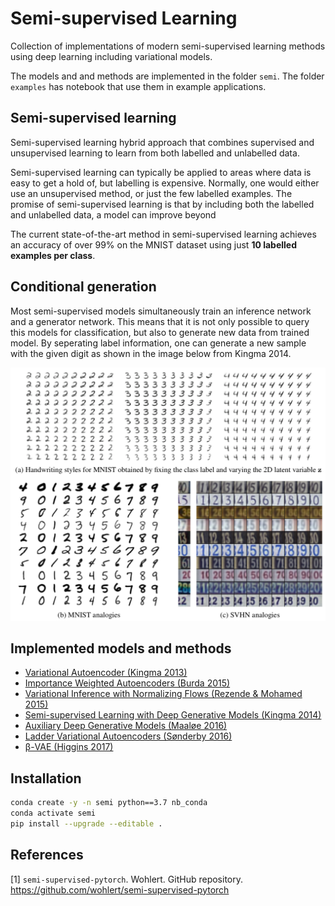 # Semi-supervised Learning

Collection of implementations of modern semi-supervised learning methods using deep learning including variational
models.

The models and and methods are implemented in the folder `semi`. The folder `examples` has notebook that use them in
example applications.

## Semi-supervised learning

Semi-supervised learning hybrid approach that combines supervised and unsupervised learning to learn from both
labelled and unlabelled data.

Semi-supervised learning can typically be applied to areas where data is easy to get a hold of, but labelling is expensive.
Normally, one would either use an unsupervised method, or just the few labelled examples. The promise of semi-supervised
learning is that by including both the labelled and unlabelled data, a model can improve beyond

The current state-of-the-art method in semi-supervised learning achieves an accuracy of over 99% on the MNIST dataset
using just **10 labelled examples per class**.

## Conditional generation

Most semi-supervised models simultaneously train an inference network and a generator network. This means that it is 
not only possible to query this models for classification, but also to generate new data from trained model.
By seperating label information, one can generate a new sample with the given digit as shown in the image below from
Kingma 2014.

![Conditional generation of samples](examples/images/conditional.png)

## Implemented models and methods

* [Variational Autoencoder (Kingma 2013)](https://arxiv.org/abs/1312.6114)
* [Importance Weighted Autoencoders (Burda 2015)](https://arxiv.org/abs/1509.00519)
* [Variational Inference with Normalizing Flows (Rezende & Mohamed 2015)](https://arxiv.org/abs/1505.05770)
* [Semi-supervised Learning with Deep Generative Models (Kingma 2014)](https://arxiv.org/abs/1406.5298)
* [Auxiliary Deep Generative Models (Maaløe 2016)](https://arxiv.org/abs/1602.05473)
* [Ladder Variational Autoencoders (Sønderby 2016)](https://arxiv.org/abs/1602.02282)
* [β-VAE (Higgins 2017)](https://openreview.net/forum?id=Sy2fzU9gl)

## Installation

```bash
conda create -y -n semi python==3.7 nb_conda
conda activate semi
pip install --upgrade --editable .
```

## References
[1] `semi-supervised-pytorch`. Wohlert. GitHub repository. https://github.com/wohlert/semi-supervised-pytorch

